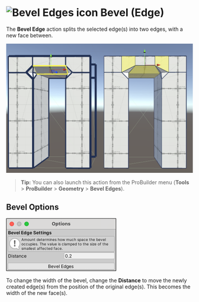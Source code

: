# ![Bevel Edges icon](images/icons/Edge_Bevel.png) Bevel (Edge)

The __Bevel Edge__ action splits the selected edge(s) into two edges, with a new face between.

![Bevel 3 edges on cube](images/BevelEdges_Example.png)

> **Tip:** You can also launch this action from the ProBuilder menu (**Tools** > **ProBuilder** > **Geometry** > **Bevel Edges**).

## Bevel Options

![Bevel Edge options](images/Edge_Bevel_props.png)

To change the width of the bevel, change the __Distance__ to move the newly created edge(s) from the position of the original edge(s). This becomes the width of the new face(s).

